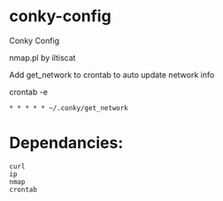# conky-config
Conky Config

nmap.pl by iltiscat

Add get_network to crontab to auto update network info

crontab -e
``` 
* * * * * ~/.conky/get_network
```

# Dependancies:
```
curl
ip
nmap
crontab
```
